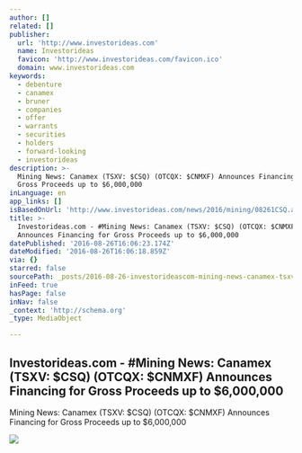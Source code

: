 ```yaml
---
author: []
related: []
publisher:
  url: 'http://www.investorideas.com'
  name: Investorideas
  favicon: 'http://www.investorideas.com/favicon.ico'
  domain: www.investorideas.com
keywords:
  - debenture
  - canamex
  - bruner
  - companies
  - offer
  - warrants
  - securities
  - holders
  - forward-looking
  - investorideas
description: >-
  Mining News: Canamex (TSXV: $CSQ) (OTCQX: $CNMXF) Announces Financing for
  Gross Proceeds up to $6,000,000
inLanguage: en
app_links: []
isBasedOnUrl: 'http://www.investorideas.com/news/2016/mining/08261CSQ.asp'
title: >-
  Investorideas.com - #Mining News: Canamex (TSXV: $CSQ) (OTCQX: $CNMXF)
  Announces Financing for Gross Proceeds up to $6,000,000
datePublished: '2016-08-26T16:06:23.174Z'
dateModified: '2016-08-26T16:06:18.859Z'
via: {}
starred: false
sourcePath: _posts/2016-08-26-investorideascom-mining-news-canamex-tsxv-dollarcsq-otcq.md
inFeed: true
hasPage: false
inNav: false
_context: 'http://schema.org'
_type: MediaObject

---
```

<article style=""><h1>Investorideas.com - #Mining News: Canamex (TSXV: $CSQ) (OTCQX: $CNMXF) Announces Financing for Gross Proceeds up to $6,000,000</h1><p>Mining News: Canamex (TSXV: $CSQ) (OTCQX: $CNMXF) Announces Financing for Gross Proceeds up to $6,000,000</p><img src="http://www.investorideas.com/images/Banners/join-investorideas.gif" /></article>